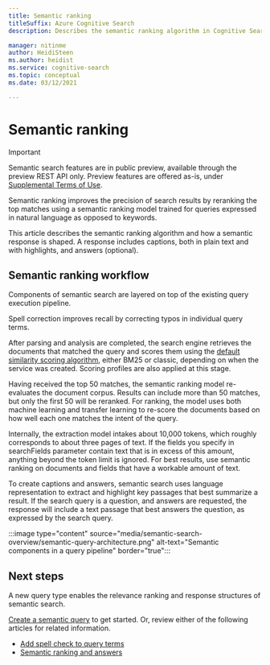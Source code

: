 ```yaml
---
title: Semantic ranking
titleSuffix: Azure Cognitive Search
description: Describes the semantic ranking algorithm in Cognitive Search.

manager: nitinme
author: HeidiSteen
ms.author: heidist
ms.service: cognitive-search
ms.topic: conceptual
ms.date: 03/12/2021

---
```

# Semantic ranking

> [!IMPORTANT]
> Semantic search features are in public preview, available through the preview REST API only. Preview features are offered as-is, under [Supplemental Terms of Use](https://azure.microsoft.com/support/legal/preview-supplemental-terms/).

Semantic ranking improves the precision of search results by reranking the top matches using a semantic ranking model trained for queries expressed in natural language as opposed to keywords.

This article describes the semantic ranking algorithm and how a semantic response is shaped. A response includes captions, both in plain text and with highlights, and answers (optional).

## Semantic ranking workflow

Components of semantic search are layered on top of the existing query execution pipeline. 

Spell correction improves recall by correcting typos in individual query terms.

After parsing and analysis are completed, the search engine retrieves the documents that matched the query and scores them using the [default similarity scoring algorithm](index-similarity-and-scoring.md#similarity-ranking-algorithms), either BM25 or classic, depending on when the service was created. Scoring profiles are also applied at this stage.

Having received the top 50 matches, the semantic ranking model re-evaluates the document corpus. Results can include more than 50 matches, but only the first 50 will be reranked. For ranking, the model uses both machine learning and transfer learning to re-score the documents based on how well each one matches the intent of the query.

Internally, the extraction model intakes about 10,000 tokens, which roughly corresponds to about three pages of text. If the fields you specify in searchFields parameter contain text that is in excess of this amount, anything beyond the token limit is ignored. For best results, use semantic ranking on documents and fields that have a workable amount of text.

To create captions and answers, semantic search uses language representation to extract and highlight key passages that best summarize a result. If the search query is a question, and answers are requested, the response will include a text passage that best answers the question, as expressed by the search query.

:::image type="content" source="media/semantic-search-overview/semantic-query-architecture.png" alt-text="Semantic components in a query pipeline" border="true":::

## Next steps

A new query type enables the relevance ranking and response structures of semantic search.

[Create a semantic query](semantic-how-to-query-request.md) to get started. Or, review either of the following articles for related information.

+ [Add spell check to query terms](speller-how-to-add.md)
+ [Semantic ranking and answers](semantic-answers.md)